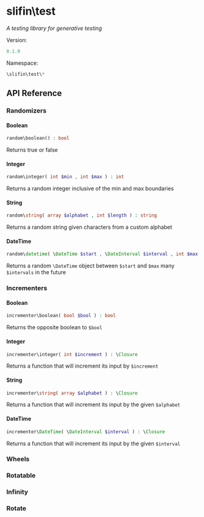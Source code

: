 # slifin\test
_A testing library for generative testing_

Version: 
```php
0.1.0
```

Namespace:

```php
\slifin\test\*
```

## API Reference

### Randomizers

#### Boolean
```php
random\boolean() : bool
```
Returns true or false
#### Integer
```php
random\integer( int $min , int $max ) : int
```
Returns a random integer inclusive of the min and max boundaries
#### String
```php
random\string( array $alphabet , int $length ) : string
```
Returns a random string given characters from a custom alphabet
#### DateTime
```php
random\datetime( \DateTime $start , \DateInterval $interval , int $max ) : \DateTime
```
Returns a random ```\DateTime``` object between ```$start``` and ```$max``` many ```$intervals``` in the future
### Incrementers

#### Boolean
```php
incrementer\boolean( bool $bool ) : bool
```
Returns the opposite boolean to ```$bool```
#### Integer
```php
incrementer\integer( int $increment ) : \Closure
```
Returns a function that will increment its input by ```$increment```
#### String
```php
incrementer\string( array $alphabet ) : \Closure
```
Returns a function that will increment its input by the given ```$alphabet```
#### DateTime
```php
incrementer\DateTime( \DateInterval $interval ) : \Closure
```
Returns a function that will increment its input by the given ```$interval```

### Wheels

### Rotatable

### Infinity

### Rotate
